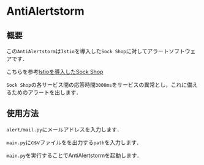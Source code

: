 # AntiAlertstorm
## 概要
この`AntiAlertstorm`は`Istio`を導入した`Sock Shop`に対してアラートソフトウェアです．  
  
こちらを参考[Istioを導入したSock Shop](https://qiita.com/hikida621/items/ddebe34566d5fce913fc)  
  
`Sock Shop`の各サービス間の応答時間`3000ms`をサービスの異常とし，これに備えるためのアラートを出します．  
  
## 使用方法
`alert/mail.py`にメールアドレスを入力します．  
  
`main.py`にcsvファイルをを出力する`path`を入力します．  
  
`main.py`を実行することでAntiAlertstormを起動します．  
